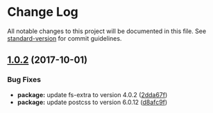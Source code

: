# Change Log

All notable changes to this project will be documented in this file. See [standard-version](https://github.com/conventional-changelog/standard-version) for commit guidelines.

<a name="1.0.2"></a>
## [1.0.2](https://github.com/PolymerX/postcss-html-loader/compare/v1.0.1...v1.0.2) (2017-10-01)


### Bug Fixes

* **package:** update fs-extra to version 4.0.2 ([2dda67f](https://github.com/PolymerX/postcss-html-loader/commit/2dda67f))
* **package:** update postcss to version 6.0.12 ([d8afc9f](https://github.com/PolymerX/postcss-html-loader/commit/d8afc9f))
